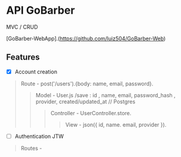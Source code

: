 # API GoBarber

MVC / CRUD

[GoBarber-WebApp].(https://github.com/luiz504/GoBarber-Web)

## Features

 - [x] Account creation

 >Route - post('/users').{body: name, email, password}.
 >>Model - User.js /save : id , name, email, password_hash , provider, created/updated_at // Postgres
 >>>Controller - UserController.store.
 >>>>View - json({ id, name. email, provider }).


- [ ] Authentication JTW
> Routes -



















